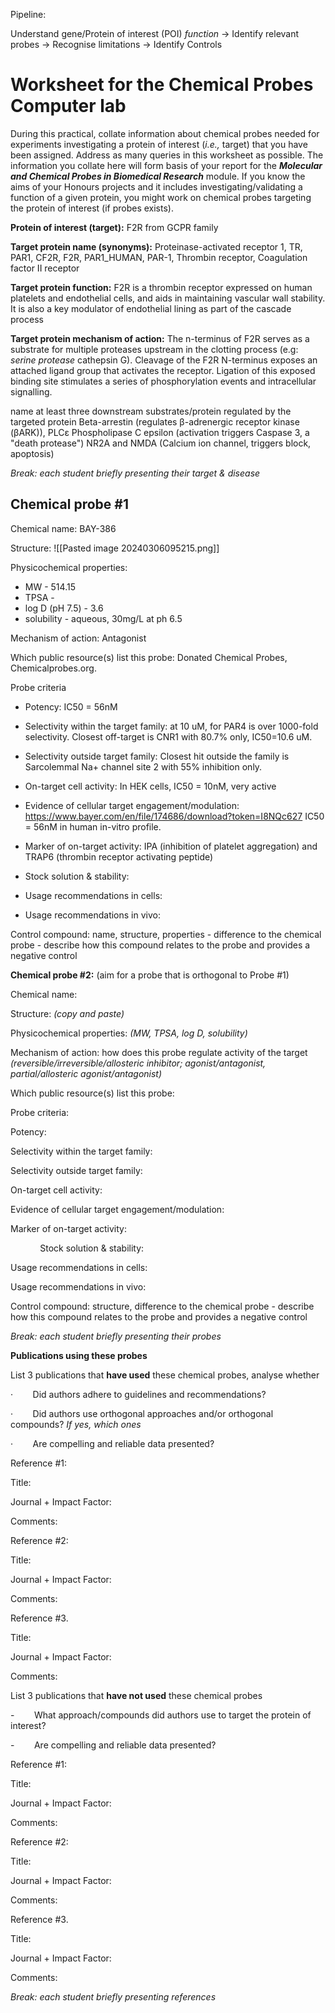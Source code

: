 Pipeline:

Understand gene/Protein of interest (POI) *function*
	-> Identify relevant probes
		-> Recognise limitations
			-> Identify Controls


# **Worksheet for the Chemical Probes Computer lab**

During this practical, collate information about chemical probes needed for experiments investigating a protein of interest (_i.e.,_ target) that you have been assigned. Address as many queries in this worksheet as possible. The information you collate here will form basis of your report for the **_Molecular and Chemical Probes in Biomedical Research_** module. If you know the aims of your Honours projects and it includes investigating/validating a function of a given protein, you might work on chemical probes targeting the protein of interest (if probes exists).

**Protein of interest (target):** F2R from GCPR family

**Target protein name (synonyms):** Proteinase-activated receptor 1, TR, PAR1, CF2R, F2R, PAR1_HUMAN, PAR-1, Thrombin receptor, Coagulation factor II receptor

**Target protein function:** F2R is a thrombin receptor expressed on human platelets and endothelial cells, and aids in maintaining vascular wall stability. It is also a key modulator of endothelial lining as part of the cascade process

**Target protein mechanism of action:** 
The n-terminus of F2R serves as a substrate for multiple proteases upstream in the clotting process (e.g: _serine protease_ cathepsin G). Cleavage of the F2R N-terminus exposes an attached ligand group that activates the receptor. Ligation of this exposed binding site stimulates a series of phosphorylation events and intracellular signalling.

name at least three downstream substrates/protein regulated by the targeted protein
Beta-arrestin (regulates β-adrenergic receptor kinase (βARK)),
PLCε Phospholipase C epsilon (activation triggers Caspase 3, a "death protease")
NR2A and NMDA (Calcium ion channel, triggers block, apoptosis)


_Break: each student briefly presenting their target & disease_

## **Chemical probe #1**

Chemical name: BAY-386

Structure: 
![[Pasted image 20240306095215.png]]


Physicochemical properties: 
- MW - 514.15
- TPSA -  
- log D (pH 7.5) - 3.6 
- solubility - aqueous, 30mg/L at ph 6.5

Mechanism of action: Antagonist

Which public resource(s) list this probe: Donated Chemical Probes, Chemicalprobes.org.

Probe criteria

- Potency: IC50 = 56nM

- Selectivity within the target family: at 10 uM, for PAR4 is over 1000-fold selectivity. Closest off-target is CNR1 with 80.7% only, IC50=10.6 uM.

- Selectivity outside target family: Closest hit outside the family is Sarcolemmal Na+ channel site 2 with 55% inhibition only.

- On-target cell activity: In HEK cells, IC50 = 10nM, very active

- Evidence of cellular target engagement/modulation: https://www.bayer.com/en/file/174686/download?token=I8NQc627
		IC50 = 56nM in human in-vitro profile.

- Marker of on-target activity: IPA (inhibition of platelet aggregation) and TRAP6 (thrombin receptor activating peptide)

- Stock solution & stability: 

- Usage recommendations in cells:

- Usage recommendations in vivo:

Control compound: name, structure, properties - difference to the chemical probe - describe how this compound relates to the probe and provides a negative control

**Chemical probe #2:** (aim for a probe that is orthogonal to Probe #1)

Chemical name:

Structure: _(copy and paste)_

Physicochemical properties: _(MW, TPSA, log D, solubility)_

Mechanism of action: how does this probe regulate activity of the target _(reversible/irreversible/allosteric inhibitor; agonist/antagonist, partial/allosteric agonist/antagonist)_

Which public resource(s) list this probe:

Probe criteria:

Potency:

Selectivity within the target family:

Selectivity outside target family:

On-target cell activity:

Evidence of cellular target engagement/modulation:

Marker of on-target activity:

            Stock solution & stability:       

Usage recommendations in cells:

Usage recommendations in vivo:

Control compound: structure, difference to the chemical probe - describe how this compound relates to the probe and provides a negative control

_Break: each student briefly presenting their probes_

**Publications using these probes**

List 3 publications that **have used** these chemical probes, analyse whether

·        Did authors adhere to guidelines and recommendations?

·        Did authors use orthogonal approaches and/or orthogonal compounds? _If yes, which ones_

·        Are compelling and reliable data presented?

Reference #1:

Title:

Journal + Impact Factor:

Comments:

Reference #2:

Title:

Journal + Impact Factor:

Comments:

Reference #3.

Title:

Journal + Impact Factor:

Comments:

List 3 publications that **have not used** these chemical probes

-        What approach/compounds did authors use to target the protein of interest?

-        Are compelling and reliable data presented?

Reference #1:

Title:

Journal + Impact Factor:

Comments:

Reference #2:

Title:

Journal + Impact Factor:

Comments:

Reference #3.

Title:

Journal + Impact Factor:

Comments:

_Break: each student briefly presenting references_